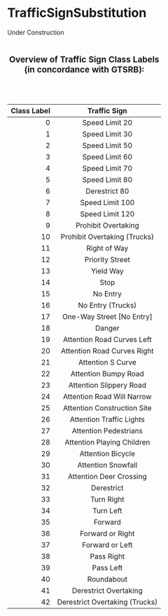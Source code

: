 # TrafficSignSubstitution

Under Construction



<table>
  <caption>
    <p>
    <h3>Overview of Traffic Sign Class Labels (in concordance with GTSRB):</h3>
    </br>
    </p>
  </caption>
<thead>
  <tr><th>Class Label</th><th>Traffic Sign</th></tr>
</thead>
<tbody>
  <tr><td align=right>0</td><td align=center>Speed Limit 20</td></tr>
  <tr><td align=right>1</td><td align=center>Speed Limit 30</td></tr>
  <tr><td align=right>2</td><td align=center>Speed Limit 50</td></tr>
  <tr><td align=right>3</td><td align=center>Speed Limit 60</td></tr>
  <tr><td align=right>4</td><td align=center>Speed Limit 70</td></tr>
  <tr><td align=right>5</td><td align=center>Speed Limit 80</td></tr>
  <tr><td align=right>6</td><td align=center>Derestrict 80</td></tr>
  <tr><td align=right>7</td><td align=center>Speed Limit 100</td></tr>
  <tr><td align=right>8</td><td align=center>Speed Limit 120</td></tr>
  <tr><td align=right>9</td><td align=center>Prohibit Overtaking</td></tr>
  <tr><td align=right>10</td><td align=center>Prohibit Overtaking (Trucks)</td></tr>
  <tr><td align=right>11</td><td align=center>Right of Way</td></tr>
  <tr><td align=right>12</td><td align=center>Priority Street</td></tr>
  <tr><td align=right>13</td><td align=center>Yield Way</td></tr>
  <tr><td align=right>14</td><td align=center>Stop</td></tr>
  <tr><td align=right>15</td><td align=center>No Entry</td></tr>
  <tr><td align=right>16</td><td align=center>No Entry (Trucks)</td></tr>
  <tr><td align=right>17</td><td align=center>One-Way Street [No Entry]</td></tr>
  <tr><td align=right>18</td><td align=center>Danger</td></tr>
  <tr><td align=right>19</td><td align=center>Attention Road Curves Left</td></tr>
  <tr><td align=right>20</td><td align=center>Attention Road Curves Right</td></tr>
  <tr><td align=right>21</td><td align=center>Attention S Curve</td></tr>
  <tr><td align=right>22</td><td align=center>Attention Bumpy Road</td></tr>
  <tr><td align=right>23</td><td align=center>Attention Slippery Road</td></tr>
  <tr><td align=right>24</td><td align=center>Attention Road Will Narrow</td></tr>
  <tr><td align=right>25</td><td align=center>Attention Construction Site</td></tr>
  <tr><td align=right>26</td><td align=center>Attention Traffic Lights</td></tr>
  <tr><td align=right>27</td><td align=center>Attention Pedestrians</td></tr>
  <tr><td align=right>28</td><td align=center>Attention Playing Children</td></tr>
  <tr><td align=right>29</td><td align=center>Attention Bicycle</td></tr>
  <tr><td align=right>30</td><td align=center>Attention Snowfall</td></tr>
  <tr><td align=right>31</td><td align=center>Attention Deer Crossing</td></tr>
  <tr><td align=right>32</td><td align=center>Derestrict</td></tr>
  <tr><td align=right>33</td><td align=center>Turn Right</td></tr>
  <tr><td align=right>34</td><td align=center>Turn Left</td></tr>
  <tr><td align=right>35</td><td align=center>Forward</td></tr>
  <tr><td align=right>36</td><td align=center>Forward or Right</td></tr>
  <tr><td align=right>37</td><td align=center>Forward or Left</td></tr>
  <tr><td align=right>38</td><td align=center>Pass Right</td></tr>
  <tr><td align=right>39</td><td align=center>Pass Left</td></tr>
  <tr><td align=right>40</td><td align=center>Roundabout</td></tr>
  <tr><td align=right>41</td><td align=center>Derestrict Overtaking</td></tr>
  <tr><td align=right>42</td><td align=center>Derestrict Overtaking (Trucks)</td></tr>
</tbody>
</table>
